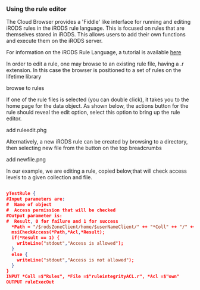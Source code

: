 ### Using the rule editor

The Cloud Browser provides a 'Fiddle' like interface for running and editing iRODS rules in the iRODS rule language.  This is focused on rules that are themselves stored in iRODS.  This allows users to add their own functions and execute them on the iRODS server.

For information on the iRODS Rule Language, a tutorial is available [here](https://docs.irods.org/4.1.5/manual/rule_language/)

In order to edit a rule, one may browse to an existing rule file, having a .r extension.  In this case the browser is positioned to a set of rules on the lifetime library


browse to rules

If one of the rule files is selected (you can double click), it takes you to the home page for the data object.  As shown below, the actions button for the rule should reveal the edit option, select this option to bring up the rule editor.

add ruleedit.phg

Alternatively, a new iRODS rule can be created by browsing to a directory, then selecting new file from the button on the top breadcrumbs

add newfile.png

In our example, we are editing a rule, copied below,that will check access levels to a given collection and file.

```JSON

yTestRule {
#Input parameters are:
#  Name of object
#  Access permission that will be checked
#Output parameter is:
#  Result, 0 for failure and 1 for success
  *Path = "/$rodsZoneClient/home/$userNameClient/" ++ "*Coll" ++ "/" ++ "*File";
  msiCheckAccess(*Path,*Acl,*Result);
  if(*Result == 1) {
    writeLine("stdout","Access is allowed");
  }
  else {
    writeLine("stdout","Access is not allowed");
  }
}
INPUT *Coll =$"Rules", *File =$"ruleintegrityACL.r", *Acl =$"own"
OUTPUT ruleExecOut


```
